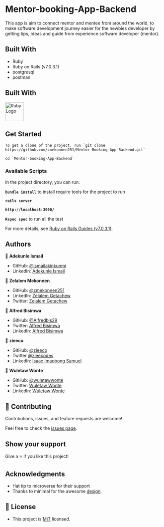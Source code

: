 # Mentor-booking-App-Backend

This app is aim to connect mentor and mentee from around the world, to make software development journey easier for the newbies developer by getting tips, ideas and guide from experience software developer (mentor).

## Built With

- Ruby
- Ruby on Rails (v7.0.3.1)
- postgresql
- postman

## Built With

<a href='https://www.ruby-lang.org/en/'><img src='https://external-content.duckduckgo.com/iu/?u=https%3A%2F%2F4.bp.blogspot.com%2F-lvBDcRp_jl8%2FVzRp2rLNttI%2FAAAAAAAAAYs%2F4YivgL8duHktR32feBMVY8kFqe2K2A4sQCLcB%2Fs1600%2Fruby-1212.png&f=1&nofb=1' height='60' alt='Ruby Logo' aria-label='https://www.ruby-lang.org/en/' /></a>

## Get Started

```
To get a clone of the project, run `git clone https://github.com/zmekonnen251/Mentor-Booking-App-Backend.git`

```

```
cd `Mentor-booking-App-Backend`
```

### Available Scripts

In the project directory, you can run:

**`bundle install`** to install require tools for the project to run

**`rails server`**

**`http://localhost:3000/`**

**`Rspec spec`** to run all the test

For more details, see [Ruby on Rails Guides (v7.0.3.1)](https://guides.rubyonrails.org/).

## Authors

👤 **Adekunle Ismail**

- GitHub: [@ismailakinkunmi](https://github.com/ismailakinkunmi)
- LinkedIn: [Adekunle Ismail](https://www.linkedin.com/in/adismail4/)

👤 **Zelalem Mekonnen**

- GitHub: [@zmekonnen251](https://github.com/zmekonnen251)
- LinkedIn: [Zelalem Getachew](https://www.linkedin.com/in/zelalem-getachew/)
- Twitter: [Zelalem Getachew](https://twitter.com/mek_zela)

👤 **Alfred Bisimwa**

- GitHub: [@Alfredbis29](https://github.com/Alfredbis29)
- Twitter: [Alfred Bisimwa](https://twitter.com/AlfredBisimwa1)
- LinkedIn: [Alfred Bisimwa](https://www.linkedin.com/in/alfred-bisimwa-0501a81a8/)

👤 **zieeco**

- GitHub: [@zieeco](https://github.com/zieeco)
- Twitter [@zieecodes](https://twitter.com/zieecodes)
- LinkedIn: [Isaac Imaobong Samuel](https://www.linkedin.com/in/isaac-imaobong-samuel)

👤 **Wuletaw Wonte**

- GitHub: [@wuletawwonte](https://github.com/wuletawwonte)
- Twitter: [Wuletaw Wonte](https://twitter.com/wuletaww)
- LinkedIn: [Wuletaw Wonte](https://www.linkedin.com/in/wuletaw-wonte)

## 🤝 Contributing

Contributions, issues, and feature requests are welcome!

Feel free to check the [issues page](../../issues/).

## Show your support

Give a ⭐️ if you like this project!

## Acknowledgments

- Hat tip to microverse for their support
- Thanks to minimal for the awesome [design](https://www.behance.net/muratk).

## 📝 License

- This project is [MIT](./LICENSE) licensed.
